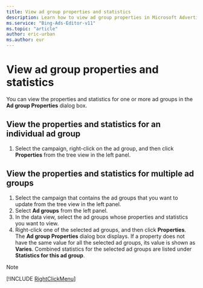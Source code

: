 ```yaml
---
title: View ad group properties and statistics
description: Learn how to view ad group properties in Microsoft Advertising Editor.
ms.service: "Bing-Ads-Editor-v11"
ms.topic: "article"
author: eric-urban
ms.author: eur
---
```


# View ad group properties and statistics

You can view the properties and statistics for one or more ad groups in the **Ad group Properties** dialog box.

## View the properties and statistics for an individual ad group
1. Select the campaign, right-click on the ad group, and then click **Properties** from the tree view in the left panel.

## View the properties and statistics for multiple ad groups
1. Select the campaign that contains the ad groups that you want to update from the tree view in the left panel.
1. Select **Ad groups** from the left panel.
1. In the data view, select the ad groups whose properties and statistics you want to view.
1. Right-click one of the selected ad groups, and then click **Properties**.
The **Ad group Properties** dialog box displays. If a property does not have the same value for all the selected ad groups, its value is shown as **Varies**. Combined statistics for the selected ad groups are listed under **Statistics for this ad group**.

> [!NOTE]
> [!INCLUDE [RightClickMenu](./includes/RightClickMenu.md)]


